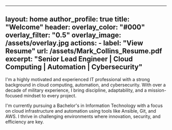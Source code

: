
---
layout: home
author_profile: true
title: "Welcome"
header:
  overlay_color: "#000"
  overlay_filter: "0.5"
  overlay_image: /assets/overlay.jpg
  actions:
    - label: "View Resume"
      url: /assets/Mark_Collins_Resume.pdf
excerpt: "Senior Lead Engineer | Cloud Computing | Automation | Cybersecurity"
---

I'm a highly motivated and experienced IT professional with a strong background in cloud computing, automation, and cybersecurity. With over a decade of military experience, I bring discipline, adaptability, and a mission-focused mindset to every project.

I'm currently pursuing a Bachelor's in Information Technology with a focus on cloud infrastructure and automation using tools like Ansible, Git, and AWS. I thrive in challenging environments where innovation, security, and efficiency are key.
